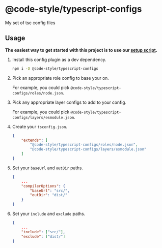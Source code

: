 # @code-style/typescript-configs

My set of tsc config files

## Usage

**The easiest way to get started with this project is to use our [setup script](https://www.npmjs.com/package/@code-style/create-configs).**

1. Install this config plugin as a dev dependency.

    ```sh
    npm i -D @code-style/typescript-configs
    ```

1. Pick an appropriate role config to base your on.

    For example, you could pick `@code-style/typescript-configs/roles/node.json`.

1. Pick any appropriate layer configs to add to your config.

    For example, you could pick `@code-style/typescript-configs/layers/esmodule.json`.

1. Create your `tsconfig.json`.

    ```json
    {
        "extends": [
            "@code-style/typescript-configs/roles/node.json",
            "@code-style/typescript-configs/layers/esmodule.json"
        ]
    }
    ```

1. Set your `baseUrl` and `outDir` paths.

    ```json
    {
        ...
        "compilerOptions": {
            "baseUrl": "src/",
            "outDir": "dist/"
        }
    }
    ```

1. Set your `include` and `exclude` paths.

    ```json
    {
        ...
        "include": ["src/"],
        "exclude": ["dist/"]
    }
    ```
